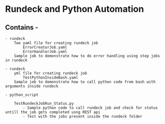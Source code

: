 # Rundeck and Python Automation

## Contains -

	- rundeck
		Two yaml file for creating rundeck job
			ErrorCreatorJob.yaml
			ErrorHandlerJob.yaml
		Sample job to demonstrate how to do error handling using step jobs in rundeck
		
	- rundeck
		yml file for creating rundeck job
			TestPythonInsideBash.yaml
		Sample job to demonstrate how to call python code from bash with arguments inside rundeck
		
	- python_script
	
		TestRundeckJobRun_Status.py 
			- Sample python code to call rundeck job and check for status untill the job gets completed usng REST api
			- Test with the jobs present inside the rundeck folder
